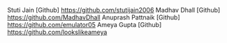 Stuti Jain [Github] https://github.com/stutijain2006
Madhav Dhall [Github] https://github.com/MadhavDhall
Anuprash Pattnaik [Github] https://github.com/emulator05
Ameya Gupta [Github]  https://github.com/lookslikeameya
